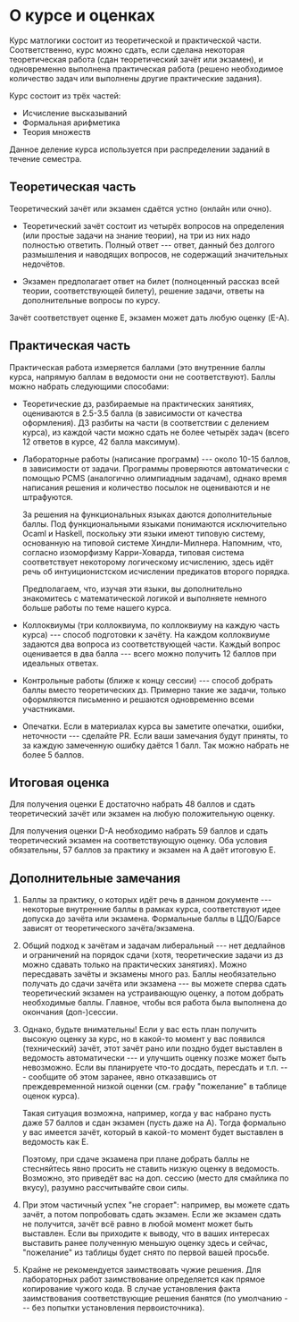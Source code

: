О курсе и оценках
==================

Курс матлогики состоит из теоретической и практической части. 
Соответственно, курс можно сдать, если сделана некоторая теоретическая работа
(сдан теоретический зачёт или экзамен), и одновременно выполнена практическая 
работа (решено необходимое количество задач или выполнены другие практические задания).

Курс состоит из трёх частей:
* Исчисление высказываний
* Формальная арифметика
* Теория множеств

Данное деление курса используется при распределении заданий в течение семестра.

Теоретическая часть
-------------------

Теоретический зачёт или экзамен сдаётся устно (онлайн или очно).

* Теоретический зачёт состоит из четырёх вопросов на определения (или простые задачи
на знание теории), на три из них надо полностью ответить. Полный ответ --- ответ, 
данный без долгого размышления и наводящих вопросов, не содержащий значительных недочётов.

* Экзамен предполагает ответ на билет (полноценный рассказ всей теории, соответствующей
билету), решение задачи, ответы на дополнительные вопросы по курсу.

Зачёт соответствует оценке E, экзамен может дать любую оценку (E-A).

Практическая часть
------------------

Практическая работа измеряется баллами (это внутренние баллы курса, напрямую баллам
в ведомости они не соответствуют). Баллы можно набрать следующими способами:

* Теоретические дз, разбираемые на практических
занятиях, оцениваются в 2.5-3.5 балла (в зависимости от качества оформления).
ДЗ разбиты на части (в соответствии с делением курса), из каждой части можно 
сдать не более четырёх задач (всего 12 ответов в курсе, 42 балла максимум).

* Лабораторные работы (написание программ) --- около 10-15 баллов, в зависимости
от задачи. Программы проверяются автоматически с помощью PCMS (аналогично олимпиадным 
задачам), однако время написания решения и количество посылок не оцениваются 
и не штрафуются. 

   За решения на функциональных языках даются дополнительные баллы.
   Под функциональными языками понимаются исключительно Ocaml и Haskell, 
   поскольку эти языки имеют типовую систему, основанную на типовой системе Хиндли-Милнера.
   Напомним, что, согласно изоморфизму Карри-Ховарда, типовая система соответствует
   некоторому логическому исчислению, здесь идёт речь об интуиционистском исчислении
   предикатов второго порядка.

   Предполагаем, что, изучая эти языки, вы дополнительно знакомитесь с математической
   логикой и выполняете немного больше работы по теме нашего курса.

* Коллоквиумы (три коллоквиума, по коллоквиуму на каждую часть курса) --- способ 
подготовки к зачёту. На каждом коллоквиуме задаются два вопроса из соответствующей части.
Каждый вопрос оценивается в два балла --- всего можно получить 12 баллов при идеальных
ответах.

* Контрольные работы (ближе к концу сессии) --- способ добрать баллы вместо теоретических
дз. Примерно такие же задачи, только оформляются письменно и решаются одновременно
всеми участниками.

* Опечатки. Если в материалах курса вы заметите опечатки, ошибки, неточности --- сделайте
PR. Если ваши замечания будут приняты, то за каждую замеченную ошибку даётся 1 балл.
Так можно набрать не более 5 баллов.

Итоговая оценка
---------------

Для получения оценки E достаточно набрать 48 баллов и сдать теоретический зачёт или экзамен
на любую положительную оценку.

Для получения оценки D-A необходимо набрать 59 баллов и сдать теоретический экзамен на
соответствующую оценку.
Оба условия обязательны, 57 баллов за практику и экзамен на A даёт итоговую E.

Дополнительные замечания
------------------------

1. Баллы за практику, о которых идёт речь в данном документе --- некоторые внутренние баллы в 
рамках курса, соответствуют идее допуска до зачёта или экзамена. Формальные баллы в 
ЦДО/Барсе зависят от теоретического зачёта/экзамена.

2. Общий подход к зачётам и задачам либеральный --- нет дедлайнов и ограничений
на порядок сдачи (хотя, теоретические задачи из дз можно сдавать только на практических занятиях).
Можно пересдавать зачёты и экзамены много раз. Баллы необязательно получать до сдачи зачёта или 
экзамена --- вы можете сперва сдать теоретический экзамен на устраивающую оценку, а потом 
добрать необходимые баллы. Главное, чтобы вся работа была выполнена до окончания (доп-)сессии.

3. Однако, будьте внимательны! Если у вас есть план получить высокую оценку за курс, но в какой-то 
момент у вас появился (технический) зачёт, этот зачёт рано или поздно будет выставлен
в ведомость автоматически --- и улучшить оценку позже может быть невозможно. 
Если вы планируете что-то досдать, пересдать и т.п. --- сообщите об этом заранее, 
явно отказавшись от преждевременной низкой оценки (см. графу "пожелание" в таблице оценок курса). 

   Такая ситуация возможна, например, когда у вас набрано пусть даже 57 баллов и сдан экзамен 
   (пусть даже на A). Тогда формально у вас имеется зачёт, который в какой-то момент будет
   выставлен в ведомость как E. 

   Поэтому, при сдаче экзамена при плане добрать баллы не стесняйтесь явно просить не ставить 
   низкую оценку в ведомость. Возможно, это приведёт вас на доп. сессию (место для смайлика по вкусу),
   разумно рассчитывайте свои силы.

4. При этом частичный успех "не сгорает": например, вы можете сдать зачёт, а потом попробовать
сдать экзамен. Если же экзамен сдать не получится, зачёт всё равно в любой момент может быть 
выставлен. Если вы приходите к выводу, что в ваших интересах выставить ранее полученную меньшую 
оценку здесь и сейчас, "пожелание" из таблицы будет снято по первой вашей просьбе.

5. Крайне не рекомендуется заимствовать чужие решения. Для лабораторных работ заимствование 
определяется как прямое копирование чужого кода. В случае установления факта заимствования 
соответствующие решения банятся (по умолчанию --- без попытки установления первоисточника).
